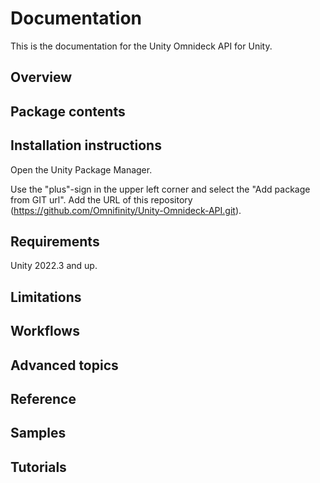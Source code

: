 # Documentation

This is the documentation for the Unity Omnideck API for Unity.

## Overview

## Package contents

## Installation instructions
Open the Unity Package Manager. 

Use the "plus"-sign in the upper left corner and select the "Add package from GIT url". Add the URL of this repository (https://github.com/Omnifinity/Unity-Omnideck-API.git).


## Requirements
Unity 2022.3 and up.

## Limitations

## Workflows

## Advanced topics

## Reference

## Samples

## Tutorials
